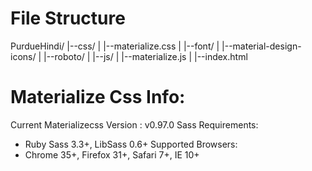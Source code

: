 # File Structure
 PurdueHindi/
  |--css/
  |  |--materialize.css
  |
  |--font/
  |  |--material-design-icons/
  |  |--roboto/
  |
  |--js/
  |  |--materialize.js
  |
  |--index.html

# Materialize Css Info:
Current Materializecss Version : v0.97.0
Sass Requirements:
- Ruby Sass 3.3+, LibSass 0.6+
Supported Browsers:
- Chrome 35+, Firefox 31+, Safari 7+, IE 10+
